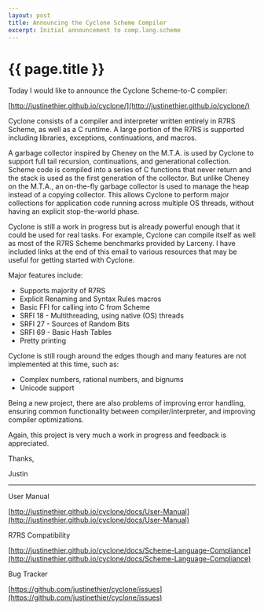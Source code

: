 ```yaml
---
layout: post
title: Announcing the Cyclone Scheme Compiler
excerpt: Initial announcement to comp.lang.scheme
---
```


# {{ page.title }}

Today I would like to announce the Cyclone Scheme-to-C compiler: 

[http://justinethier.github.io/cyclone/](http://justinethier.github.io/cyclone/)

Cyclone consists of a compiler and interpreter written entirely in R7RS Scheme, as well as a C runtime. A large portion of the R7RS is supported including libraries, exceptions, continuations, and macros. 

A garbage collector inspired by Cheney on the M.T.A. is used by Cyclone to support full tail recursion, continuations, and generational collection. Scheme code is compiled into a series of C functions that never return and the stack is used as the first generation of the collector. But unlike Cheney on the M.T.A., an on-the-fly garbage collector is used to manage the heap instead of a copying collector. This allows Cyclone to perform major collections for application code running across multiple OS threads, without having an explicit stop-the-world phase. 

Cyclone is still a work in progress but is already powerful enough that it could be used for real tasks. For example, Cyclone can compile itself as well as most of the R7RS Scheme benchmarks provided by Larceny. I have included links at the end of this email to various resources that may be useful for getting started with Cyclone. 

Major features include: 

- Supports majority of R7RS 
- Explicit Renaming and Syntax Rules macros 
- Basic FFI for calling into C from Scheme 
- SRFI 18 - Multithreading, using native (OS) threads 
- SRFI 27 - Sources of Random Bits 
- SRFI 69 - Basic Hash Tables 
- Pretty printing 

Cyclone is still rough around the edges though and many features are not implemented at this time, such as: 

- Complex numbers, rational numbers, and bignums 
- Unicode support 

Being a new project, there are also problems of improving error handling, ensuring common functionality between compiler/interpreter, and improving compiler optimizations.

Again, this project is very much a work in progress and feedback is appreciated. 

Thanks, 

Justin 

----------------- 
User Manual 

[http://justinethier.github.io/cyclone/docs/User-Manual](http://justinethier.github.io/cyclone/docs/User-Manual)

R7RS Compatibility 

[http://justinethier.github.io/cyclone/docs/Scheme-Language-Compliance](http://justinethier.github.io/cyclone/docs/Scheme-Language-Compliance)

Bug Tracker 

[https://github.com/justinethier/cyclone/issues](https://github.com/justinethier/cyclone/issues)

